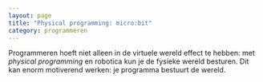 ```yaml
---
layout: page
title: "Physical programming: micro:bit"
category: programmeren
---
```


Programmeren hoeft niet alleen in de virtuele wereld effect te hebben:
met *physical programming* en robotica kun je de fysieke wereld besturen.
Dit kan enorm motiverend werken: je programma bestuurt de wereld.
